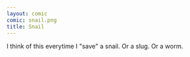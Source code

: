 ```yaml
---
layout: comic
comic: snail.png
title: Snail
---
```


I think of this everytime I "save" a snail. Or a slug. Or a worm.